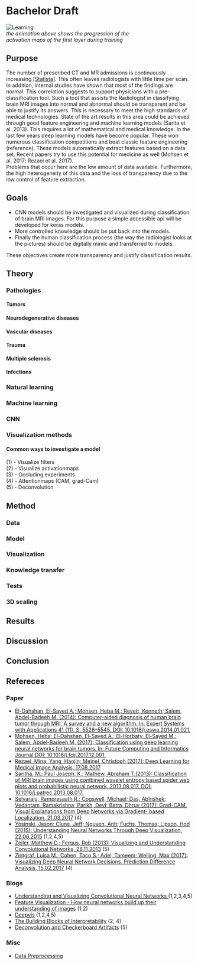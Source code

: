 # Bachelor Draft

![Learning](https://github.com/JakobDexl/Bachelor/blob/master/Test_visulizations/stack2.gif) <br />
*the animation above shows the progression of the <br />
activation maps of the first layer during training*

## Purpose

The number of prescribed CT and MR admissions is continuously increasing [[Statista]](https://github.com/JakobDexl/Bachelor/blob/master/Test_visulizations/statistic_id172719_ct-und-mrt---untersuchungszahlen.png). This often leaves radiologists with little time per scan. In addition, internal studies have shown that most of the findings are normal. This correlation suggests to support physicians with a pre-classification tool. 
Such a tool that assists the Radiologist in classifying brain MRI images into normal and abnormal should be transparent and be able to justify its answers. This is necessary to meet the high standards of medical technologies.
State of the art results in this area could be achieved through good feature engineering and machine learning models (Sarita et al. 2013).
This requires a lot of mathematical and medical knowledge. In the last few years deep learning models have become popular. These won numerous classification competitions and beat classic feature engineering (reference). These models automatically extract features based on a data set. Recent papers try to use this potential for medicine as well (Mohsen et al. 2017; Rezaei et al. 2017).  
Problems that occur here are the low amount of data available. Furthermore, the high heterogeneity of this data and the loss of transparency due to the low control of feature extraction.

## Goals

- CNN models should be investigated and visualized during classification of brain MRI images. For this purpose a simple accessible api will be developed for keras models.<br />
- More controlled knowledge should be put back into the models.<br /> 
- Finally the human classification process (the way the radiologist looks at the pictures) should be digitally mimic and transferred to models.<br />

These objectives create more transparency and justify classification results.

## Theory
### Pathologies
#### Tumors
#### Neurodegenerative diseases
#### Vascular diseases 
#### Trauma
#### Multiple sclerosis
#### Infections
### Natural learning
### Machine learning
### CNN
### Visualization methods
#### Common ways to investigate a model

(1) - Visualize filters <br />
(2) - Visualize activationmaps <br />
(3) - Occluding experiments <br />
(4) - Attentionmaps (CAM, grad-Cam) <br />
(5) - Deconvolution <br />


## Method
### Data
### Model
### Visualization
### Knowledge transfer
### Tests
### 3D scaling
## Results
## Discussion
## Conclusion
## Refereces
### Paper

- [El-Dahshan, El-Sayed A.; Mohsen, Heba M.; Revett, Kenneth; Salem, Abdel-Badeeh M. (2014): Computer-aided diagnosis of human brain tumor through MRI. A survey and a new algorithm. In: Expert Systems with Applications 41 (11), S. 5526–5545. DOI: 10.1016/j.eswa.2014.01.021.](http://dx.doi.org/10.1016/j.eswa.2014.01.021)
- [Mohsen, Heba; El-Dahshan, El-Sayed A.; El-Horbaty, El-Sayed M.; Salem, Abdel-Badeeh M. (2017): Classification using deep learning neural networks for brain tumors. In: Future Computing and Informatics Journal.DOI: 10.1016/j.fcij.2017.12.001.](http://dx.doi.org/10.1016/j.fcij.2017.12.001)
- [Rezaei, Mina; Yang, Haojin; Meinel, Christoph (2017): Deep Learning for Medical Image Analysis, 17.08.2017](http://arxiv.org/pdf/1708.08987)
- [Saritha, M.; Paul Joseph, K.; Mathew, Abraham T.(2013): Classification of MRI brain images using combined wavelet entropy based spider web plots and probabilistic neural network, 2013.08.017. DOI: 10.1016/j.patrec.2013.08.017.](https://doi.org/10.1016/j.patrec.2013.08.017)
- [Selvaraju, Ramprasaath R.; Cogswell, Michael; Das, Abhishek; Vedantam, Ramakrishna; Parikh,
Devi; Batra, Dhruv (2017): Grad-CAM. Visual Explanations from Deep Networks via Gradient-
based Localization, 21.03.2017](http://arxiv.org/pdf/1610.02391) (4) <br />
- [Yosinski, Jason; Clune, Jeff; Nguyen, Anh; Fuchs, Thomas; Lipson, Hod (2015): Understanding
Neural Networks Through Deep Visualization, 22.06.2015](http://arxiv.org/pdf/1506.06579) (1,2,4,5) <br />
- [Zeiler, Matthew D.; Fergus, Rob (2013): Visualizing and Understanding Convolutional
Networks, 28.11.2013](http://arxiv.org/pdf/1311.2901) (5) <br />
- [Zintgraf, Luisa M.; Cohen, Taco S.; Adel, Tameem; Welling, Max (2017): Visualizing Deep
Neural Network Decisions. Prediction Difference Analysis, 15.02.2017](http://arxiv.org/pdf/1702.04595) (4) <br />

### Blogs

- [Understanding and Visualizing Convolutional Neural Networks ](http://cs231n.github.io/understanding-cnn/) (1,2,3,4,5) <br />
- [Feature Visualization - How neural networks build up their understanding of images](https://distill.pub/2017/feature-visualization/#enemy-of-feature-vis) (1,2) <br />
- [Deepvis](http://yosinski.com/deepvis) (1,2,4,5) <br />
- [The Building Blocks of Interpretability](https://distill.pub/2018/building-blocks/) (2, 4) <br />
- [Deconvolution and Checkerboard Artifacts](https://distill.pub/2016/deconv-checkerboard/) (5) <br />

### Misc

- [Data Preprocessing](http://cs231n.github.io/neural-networks-2/) <br />



